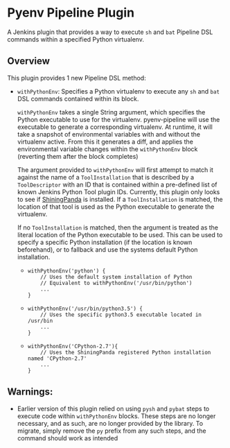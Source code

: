 # Pyenv Pipeline Plugin
A Jenkins plugin that provides a way to execute <code>sh</code> and 
<code>bat</code> Pipeline DSL commands within a specified Python
virtualenv.

## Overview
This plugin provides 1 new Pipeline DSL method:

* <code>withPythonEnv</code>: Specifies a Python virtualenv to execute
  any <code>sh</code> and <code>bat</code> DSL commands contained 
  within its block.
  
  <code>withPythonEnv</code> takes a single String argument, which
  specifies the Python executable to use for the virtualenv.
  pyenv-pipeline will use the executable to generate a corresponding
  virtualenv. At runtime, it will take a snapshot of environmental 
  variables with and without the virtualenv active. From this it generates
  a diff, and applies the environmental variable changes within the
  <code>withPythonEnv</code> block (reverting them after the block completes)
  
  The argument provided to <code>withPythonEnv</code> will first attempt
  to match it against the name of a <code>ToolInstallation</code> that
  is described by a <code>ToolDescriptor</code> with an ID that is contained
  within a pre-defined list of known Jenkins Python Tool plugin IDs. Currently,
  this plugin only looks to see if [ShiningPanda](https://github.com/jenkinsci/shiningpanda-plugin) is installed. If a 
  <code>ToolInstallation</code> is matched, the location of that tool is used
  as the Python executable to generate the virtualenv.
  
  If no <code>ToolInstallation</code> is matched, then the argument is treated
  as the literal location of the Python executable to be used. This can be used
  to specify a specific Python installation (if the location is known beforehand),
  or to fallback and use the systems default Python installation.
  
  * <pre><code>withPythonEnv('python') {
        // Uses the default system installation of Python
        // Equivalent to withPythonEnv('/usr/bin/python') 
        ...
    }
    </code></pre>
  * <pre><code>withPythonEnv('/usr/bin/python3.5') {
        // Uses the specific python3.5 executable located in /usr/bin
        ...
    }</code></pre>
  * <pre><code>withPythonEnv('CPython-2.7'){
        // Uses the ShiningPanda registered Python installation named 'CPython-2.7'
        ...
    }</code></pre>  


## Warnings:

  * Earlier version of this plugin relied on using <code>pysh</code> and
  <code>pybat</code> steps to execute code within <code>withPythonEnv</code>
  blocks. These steps are no longer necessary, and as such, are no longer
  provided by the library. To migrate, simply remove the <code>py</code>
  prefix from any such steps, and the command should work as intended
